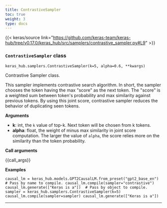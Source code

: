 ```yaml
---
title: ContrastiveSampler
toc: true
weight: 3
type: docs
---
```


{{< keras/source link="https://github.com/keras-team/keras-hub/tree/v0.17.0/keras_hub/src/samplers/contrastive_sampler.py#L9" >}}

### `ContrastiveSampler` class

`keras_hub.samplers.ContrastiveSampler(k=5, alpha=0.6, **kwargs)`

Contrastive Sampler class.

This sampler implements contrastive search algorithm. In short, the sampler chooses the token having the max "score" as the next token. The "score" is a weighted sum between token's probability and max similarity against previous tokens. By using this joint score, contrastive sampler reduces the behavior of duplicating seen tokens.

**Arguments**

- **k**: int, the `k` value of top-k. Next token will be chosen from k tokens.
- **alpha**: float, the weight of minus max similarity in joint score computation. The larger the value of `alpha`, the score relies more on the similarity than the token probability.

**Call arguments**

{{call\_args}}

**Examples**

`causal_lm = keras_hub.models.GPT2CausalLM.from_preset("gpt2_base_en")  # Pass by name to compile. causal_lm.compile(sampler="contrastive") causal_lm.generate(["Keras is a"])  # Pass by object to compile. sampler = keras_hub.samplers.ContrastiveSampler(k=5) causal_lm.compile(sampler=sampler) causal_lm.generate(["Keras is a"])`

---
